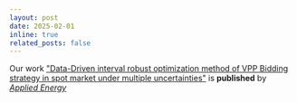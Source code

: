 ```yaml
---
layout: post
date: 2025-02-01
inline: true
related_posts: false
---
```



Our work ["Data-Driven interval robust optimization method of VPP Bidding strategy in spot market under multiple uncertainties"](https://www.sciencedirect.com/science/article/pii/S0306261925000960) is **published** by [*Applied Energy*](https://www.sciencedirect.com/journal/applied-energy)